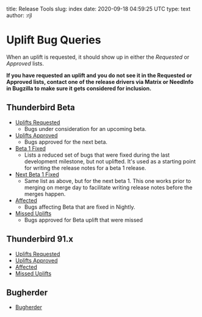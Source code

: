 title: Release Tools
slug: index
date: 2020-09-18 04:59:25 UTC
type: text
author: :rjl

# Uplift Bug Queries

When an uplift is requested, it should show up in either the *Requested*
or *Approved* lists.

**If you have requested an uplift and you do not see it in the Requested
or Approved lists, contact one of the release drivers via Matrix or 
NeedInfo in Bugzilla to make sure it gets considered for inclusion.**

## Thunderbird Beta

* [Uplifts Requested](buglist/?channel=beta&query=uplifts-requested)
    - Bugs under consideration for an upcoming beta.
* [Uplifts Approved](buglist/?channel=beta&query=uplifts-approved)
    - Bugs approved for the next beta.
* [Beta 1 Fixed](buglist/?channel=beta&query=beta-1-fixed)
    - Lists a reduced set of bugs that were fixed during the last development
      milestone, but not uplifted. It's used as a starting point for writing
      the release notes for a beta 1 release.
* [Next Beta 1 Fixed](buglist/?channel=beta&query=beta-1-next)
    - Same list as above, but for the next beta 1. This one works prior to
      merging on merge day to facilitate writing release notes before the merges
      happen.
* [Affected](buglist/?channel=beta&query=affected)
    - Bugs affecting Beta that are fixed in Nightly.
* [Missed Uplifts](buglist/?channel=beta&query=missed)
    - Bugs approved for Beta uplift that were missed

<!--
## Thunderbird 102.x

* [Uplifts Requested](buglist/?channel=release102&query=uplifts-requested)
* [Uplifts Approved](buglist/?channel=release102&query=uplifts-approved)
* [Affected](buglist/?channel=release102&query=affected)
* [Missed Uplifts](buglist/?channel=release102&query=missed)
-->

## Thunderbird 91.x

* [Uplifts Requested](buglist/?channel=release91&query=uplifts-requested)
* [Uplifts Approved](buglist/?channel=release91&query=uplifts-approved)
* [Affected](buglist/?channel=release91&query=affected)
* [Missed Uplifts](buglist/?channel=release91&query=missed)

## Bugherder

* [Bugherder](https://bugherder.mozilla.org)
